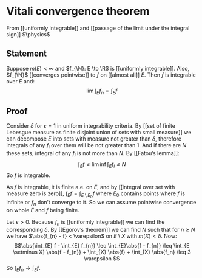 # Vitali convergence theorem
From [[uniformly integrable]] and [[passage of the limit under the integral sign]]
$\physics$
## Statement
Suppose $m(E) < \infty$ and $f_{\N}: E \to \R$ is [[uniformly integrable]]. Also, $f_{\N}$ [[converges pointwise]] to $f$ on [[almost all]] $E$. Then $f$ is integrable over $E$ and:
$$\lim\int_{E} f_{n} = \int_{E} f$$

## Proof
Consider $\delta$ for $\varepsilon = 1$ in uniform integrability criteria. By [[set of finite Lebesgue measure as finite disjoint union of sets with small measure]] we can decompose $E$ into sets with measure not greater than $\delta$, therefore integrals of any $f_{i}$ over them will be not greater than $1$. And if there are $N$ these sets, integral of any $f_{i}$ is not more than $N$. By [[Fatou’s lemma]]:
$$\int_{E} f \leq \lim\inf \int_{E} f_{i} \leq N$$
So $f$ is integrable.

As $f$ is integrable, it is finite a.e. on $E$, and by [[integral over set with measure zero is zero]], $\int_{E} f = \int_{E \setminus E_{0}} f$ where $E_{0}$ contains points where $f$ is infinite or $f_{n}$ don’t converge to it. So we can assume pointwise convergence on whole $E$ and $f$ being finite.

Let $\varepsilon > 0$. Because $f_{n}$ is [[uniformly integrable]] we can find the corresponding $\delta$. By [[Egorov’s theorem]] we can find $N$ such that for $n \geq N$ we have $\abs{f_{n} - f} < \varepsilon$ on $E \setminus X$ with $m(X) < \delta$. Now:
$$\abs{\int_{E} f - \int_{E} f_{n}} \leq \int_{E}\abs{f - f_{n}} \leq \int_{E \setminus X} \abs{f - f_{n}} + \int_{X} \abs{f} + \int_{X} \abs{f_n} \leq 3 \varepsilon $$
So $\int_{E} f_{n} \to \int_{E} f$.